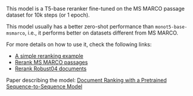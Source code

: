 This model is a T5-base reranker fine-tuned on the MS MARCO passage dataset for 10k steps (or 1 epoch).

This model usually has a better zero-shot performance than `monot5-base-msmarco`, i.e., it performs better on datasets different from MS MARCO.

For more details on how to use it, check the following links:
- [A simple reranking example](https://github.com/castorini/pygaggle#a-simple-reranking-example)
- [Rerank MS MARCO passages](https://github.com/castorini/pygaggle/blob/master/docs/experiments-msmarco-passage-subset.md)
- [Rerank Robust04 documents](https://github.com/castorini/pygaggle/blob/master/docs/experiments-robust04-monot5-gpu.md)

Paper describing the model: [Document Ranking with a Pretrained Sequence-to-Sequence Model](https://www.aclweb.org/anthology/2020.findings-emnlp.63/)